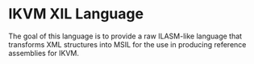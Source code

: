# IKVM XIL Language

The goal of this language is to provide a raw ILASM-like language that transforms XML structures into MSIL for the use in producing reference assemblies for IKVM.
